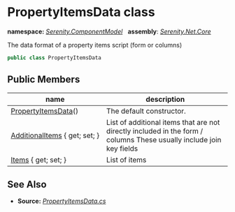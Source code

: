 # PropertyItemsData class
**namespace:** *[Serenity.ComponentModel](../README.md#serenity.componentmodel-namespace)*   **assembly**: *[Serenity.Net.Core](../README.md)*

The data format of a property items script (form or columns)

```csharp
public class PropertyItemsData
```

## Public Members

| name | description |
| --- | --- |
| [PropertyItemsData](PropertyItemsData/PropertyItemsData.md)() | The default constructor. |
| [AdditionalItems](PropertyItemsData/AdditionalItems.md) { get; set; } | List of additional items that are not directly included in the form / columns These usually include join key fields |
| [Items](PropertyItemsData/Items.md) { get; set; } | List of items |

## See Also

* **Source:** *[PropertyItemsData.cs](https://github.com/serenity-is/Serenity/blob/master/src/Serenity.Net.Core/ComponentModel/PropertyGrid/PropertyItemsData.cs)*